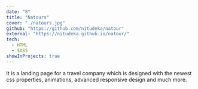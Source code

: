 ```yaml
---
date: "8"
title: "Natours"
cover: "./natours.jpg"
github: "https://github.com/nitudeka/natour"
external: "https://nitudeka.github.io/natour/"
tech:
  - HTML
  - SASS
showInProjects: true
---
```


It is a landing page for a travel company which is designed with the newest css properties, animations, advanced responsive design and much more.
